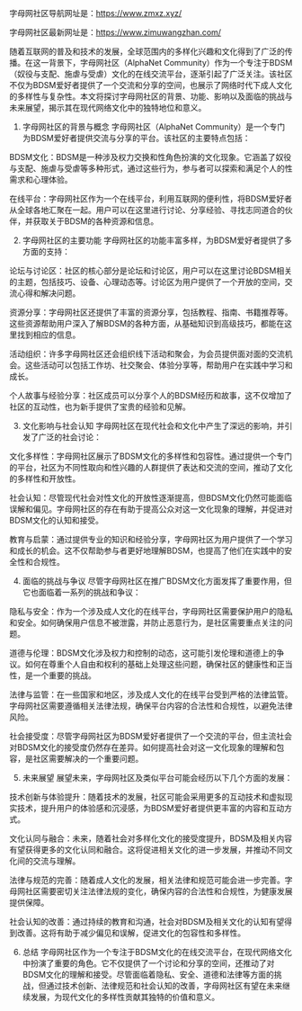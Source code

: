 字母网社区导航网址是：https://www.zmxz.xyz/

字母网社区最新网址是：https://www.zimuwangzhan.com/


随着互联网的普及和技术的发展，全球范围内的多样化兴趣和文化得到了广泛的传播。在这一背景下，字母网社区（AlphaNet Community）作为一个专注于BDSM（奴役与支配、施虐与受虐）文化的在线交流平台，逐渐引起了广泛关注。该社区不仅为BDSM爱好者提供了一个交流和分享的空间，也展示了网络时代下成人文化的多样性与复杂性。本文将探讨字母网社区的背景、功能、影响以及面临的挑战与未来展望，揭示其在现代网络文化中的独特地位和意义。

1. 字母网社区的背景与概念
字母网社区（AlphaNet Community）是一个专门为BDSM爱好者提供交流与分享的平台。该社区的主要特点包括：

BDSM文化：BDSM是一种涉及权力交换和性角色扮演的文化现象。它涵盖了奴役与支配、施虐与受虐等多种形式，通过这些行为，参与者可以探索和满足个人的性需求和心理体验。

在线平台：字母网社区作为一个在线平台，利用互联网的便利性，将BDSM爱好者从全球各地汇聚在一起。用户可以在这里进行讨论、分享经验、寻找志同道合的伙伴，并获取关于BDSM的各种资源和信息。

2. 字母网社区的主要功能
字母网社区的功能丰富多样，为BDSM爱好者提供了多方面的支持：

论坛与讨论区：社区的核心部分是论坛和讨论区，用户可以在这里讨论BDSM相关的主题，包括技巧、设备、心理动态等。讨论区为用户提供了一个开放的空间，交流心得和解决问题。

资源分享：字母网社区还提供了丰富的资源分享，包括教程、指南、书籍推荐等。这些资源帮助用户深入了解BDSM的各种方面，从基础知识到高级技巧，都能在这里找到相应的信息。

活动组织：许多字母网社区还会组织线下活动和聚会，为会员提供面对面的交流机会。这些活动可以包括工作坊、社交聚会、体验分享等，帮助用户在实践中学习和成长。

个人故事与经验分享：社区成员可以分享个人的BDSM经历和故事，这不仅增加了社区的互动性，也为新手提供了宝贵的经验和见解。

3. 文化影响与社会认知
字母网社区在现代社会和文化中产生了深远的影响，并引发了广泛的社会讨论：

文化多样性：字母网社区展示了BDSM文化的多样性和包容性。通过提供一个专门的平台，社区为不同性取向和性兴趣的人群提供了表达和交流的空间，推动了文化的多样性和开放性。

社会认知：尽管现代社会对性文化的开放性逐渐提高，但BDSM文化仍然可能面临误解和偏见。字母网社区的存在有助于提高公众对这一文化现象的理解，并促进对BDSM文化的认知和接受。

教育与启蒙：通过提供专业的知识和经验分享，字母网社区为用户提供了一个学习和成长的机会。这不仅帮助参与者更好地理解BDSM，也提高了他们在实践中的安全性和合规性。

4. 面临的挑战与争议
尽管字母网社区在推广BDSM文化方面发挥了重要作用，但它也面临着一系列的挑战和争议：

隐私与安全：作为一个涉及成人文化的在线平台，字母网社区需要保护用户的隐私和安全。如何确保用户信息不被泄露，并防止恶意行为，是社区需要重点关注的问题。

道德与伦理：BDSM文化涉及权力和控制的动态，这可能引发伦理和道德上的争议。如何在尊重个人自由和权利的基础上处理这些问题，确保社区的健康性和正当性，是一个重要的挑战。

法律与监管：在一些国家和地区，涉及成人文化的在线平台受到严格的法律监管。字母网社区需要遵循相关法律法规，确保平台内容的合法性和合规性，以避免法律风险。

社会接受度：尽管字母网社区为BDSM爱好者提供了一个交流的平台，但主流社会对BDSM文化的接受度仍然存在差异。如何提高社会对这一文化现象的理解和包容，是社区需要解决的一个重要问题。

5. 未来展望
展望未来，字母网社区及类似平台可能会经历以下几个方面的发展：

技术创新与体验提升：随着技术的发展，社区可能会采用更多的互动技术和虚拟现实技术，提升用户的体验感和沉浸感，为BDSM爱好者提供更丰富的内容和互动方式。

文化认同与融合：未来，随着社会对多样化文化的接受度提升，BDSM及相关内容有望获得更多的文化认同和融合。这将促进相关文化的进一步发展，并推动不同文化间的交流与理解。

法律与规范的完善：随着成人文化的发展，相关法律和规范可能会进一步完善。字母网社区需要密切关注法律法规的变化，确保内容的合法性和合规性，为健康发展提供保障。

社会认知的改善：通过持续的教育和沟通，社会对BDSM及相关文化的认知有望得到改善。这将有助于减少偏见和误解，促进文化的包容性和多样性。

6. 总结
字母网社区作为一个专注于BDSM文化的在线交流平台，在现代网络文化中扮演了重要的角色。它不仅提供了一个讨论和分享的空间，还推动了对BDSM文化的理解和接受。尽管面临着隐私、安全、道德和法律等方面的挑战，但通过技术创新、法律规范和社会认知的改善，字母网社区有望在未来继续发展，为现代文化的多样性贡献其独特的价值和意义。
